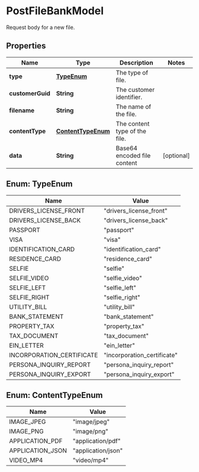 

# PostFileBankModel

Request body for a new file.

## Properties

| Name | Type | Description | Notes |
|------------ | ------------- | ------------- | -------------|
|**type** | [**TypeEnum**](#TypeEnum) | The type of file. |  |
|**customerGuid** | **String** | The customer identifier. |  |
|**filename** | **String** | The name of the file. |  |
|**contentType** | [**ContentTypeEnum**](#ContentTypeEnum) | The content type of the file. |  |
|**data** | **String** | Base64 encoded file content |  [optional] |



## Enum: TypeEnum

| Name | Value |
|---- | -----|
| DRIVERS_LICENSE_FRONT | &quot;drivers_license_front&quot; |
| DRIVERS_LICENSE_BACK | &quot;drivers_license_back&quot; |
| PASSPORT | &quot;passport&quot; |
| VISA | &quot;visa&quot; |
| IDENTIFICATION_CARD | &quot;identification_card&quot; |
| RESIDENCE_CARD | &quot;residence_card&quot; |
| SELFIE | &quot;selfie&quot; |
| SELFIE_VIDEO | &quot;selfie_video&quot; |
| SELFIE_LEFT | &quot;selfie_left&quot; |
| SELFIE_RIGHT | &quot;selfie_right&quot; |
| UTILITY_BILL | &quot;utility_bill&quot; |
| BANK_STATEMENT | &quot;bank_statement&quot; |
| PROPERTY_TAX | &quot;property_tax&quot; |
| TAX_DOCUMENT | &quot;tax_document&quot; |
| EIN_LETTER | &quot;ein_letter&quot; |
| INCORPORATION_CERTIFICATE | &quot;incorporation_certificate&quot; |
| PERSONA_INQUIRY_REPORT | &quot;persona_inquiry_report&quot; |
| PERSONA_INQUIRY_EXPORT | &quot;persona_inquiry_export&quot; |



## Enum: ContentTypeEnum

| Name | Value |
|---- | -----|
| IMAGE_JPEG | &quot;image/jpeg&quot; |
| IMAGE_PNG | &quot;image/png&quot; |
| APPLICATION_PDF | &quot;application/pdf&quot; |
| APPLICATION_JSON | &quot;application/json&quot; |
| VIDEO_MP4 | &quot;video/mp4&quot; |



